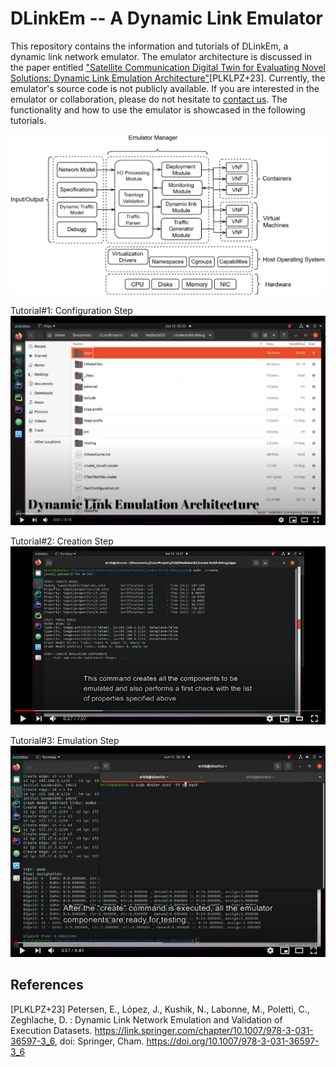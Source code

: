 # DLinkEm -- A Dynamic Link Emulator

This repository contains the information and tutorials of DLinkEm, a dynamic link network emulator. The emulator architecture is discussed in the paper entitled ["Satellite Communication Digital Twin for Evaluating Novel Solutions: Dynamic Link Emulation Architecture"](http://arxiv.org/abs/2107.07217)[PLKLPZ+23]. Currently, the emulator's source code is not publicly available. If you are interested in the emulator or collaboration, please do not hesitate to [contact us](mailto:erick.petersen@airbus.com,jorge.lopez-c@airbus.com,claude.poletti@airbus.com?subject=Regarding%20DLinkEm). The functionality and how to use the emulator is showcased in the following tutorials.


![Architecture](https://github.com/ptrsen/DLinkEm/blob/main/emu.png) 


Tutorial#1: Configuration Step 
[![Tutorial#1: Configuration](https://github.com/ptrsen/DLinkEm/blob/main/img1.png)](https://youtu.be/e-_62pvsQI8)


Tutorial#2: Creation Step
[![Tutorial#2: Create](https://github.com/ptrsen/DLinkEm/blob/main/img22.png)](https://youtu.be/YnE-ZHVPW24)


Tutorial#3: Emulation Step
[![Tutorial#3: Dynamic Parameters - Traffic Generation](https://github.com/ptrsen/DLinkEm/blob/main/img3.png)](https://youtu.be/KRrvyj9K6Tc)


## References
[PLKLPZ+23] Petersen, E., López, J., Kushik, N., Labonne, M., Poletti, C., Zeghlache, D. : Dynamic Link Network Emulation and Validation of Execution Datasets. https://link.springer.com/chapter/10.1007/978-3-031-36597-3_6, doi: Springer, Cham. https://doi.org/10.1007/978-3-031-36597-3_6

